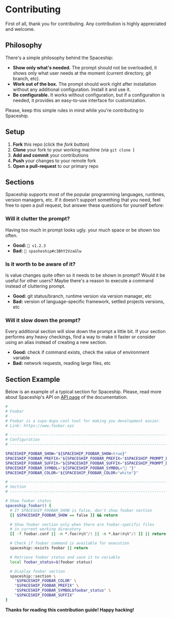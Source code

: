 # Contributing

First of all, thank you for contributing. Any contribution is highly appreciated and welcome.

## Philosophy

There's a simple philosophy behind the Spaceship:

* **Show only what's needed.** The prompt should not be overloaded, it shows only what user needs at the moment (current directory, git branch, etc).
* **Work out of the box.** The prompt should work right after installation without any additional configuration. Install it and use it.
* **Be configurable.** It works without configuration, but if a configuration is needed, it provides an easy-to-use interface for customization.

Please, keep this simple rules in mind while you're contributing to Spaceship.

## Setup

1. **Fork** this repo (click the *fork* button)
2. **Clone** your fork to your working machine (via `git clone `)
3. **Add and commit** your contributions
4. **Push** your changes to your remote fork
5. **Open a pull-request** to our primary repo

## Sections

Spaceship supports most of the popular programming languages, runtimes, version managers, etc. If it doesn't support something that you need, feel free to open a pull request, but answer these questions for yourself before:

### Will it clutter the prompt?

Having too much in prompt looks ugly. your much space or be shown too often.

* **Good:** `🚀 v1.2.3`
* **Bad:** `🚀 spasheship#c3BhY2VzaGlw`

### Is it worth to be aware of it?

Is value changes quite often so it needs to be shown in prompt? Would it be useful for other users? Maybe there's a reason to execute a command instead of cluttering prompt.

* **Good:** git status/branch, runtime version via version manager, etc
* **Bad:** version of language-specific framework, settled projects versions, etc

### Will it slow down the prompt?

Every additional section will slow down the prompt a little bit. If your section performs any heavy checkings, find a way to make it faster or consider using an alias instead of creating a new section.

* **Good:** check if command exists, check the value of environment variable
* **Bad:** network requests, reading large files, etc

## Section Example

Below is an example of a typical section for Spaceship. Please, read more about Spaceship's API on [API page](./docs/API.md) of the documentation.

```zsh
#
# Foobar
#
# Foobar is a supa-dupa cool tool for making you development easier.
# Link: https://www.foobar.xyz

# ------------------------------------------------------------------------------
# Configuration
# ------------------------------------------------------------------------------

SPACESHIP_FOOBAR_SHOW="${SPACESHIP_FOOBAR_SHOW=true}"
SPACESHIP_FOOBAR_PREFIX="${SPACESHIP_FOOBAR_PREFIX="$SPACESHIP_PROMPT_DEFAULT_PREFIX"}"
SPACESHIP_FOOBAR_SUFFIX="${SPACESHIP_FOOBAR_SUFFIX="$SPACESHIP_PROMPT_DEFAULT_SUFFIX"}"
SPACESHIP_FOOBAR_SYMBOL="${SPACESHIP_FOOBAR_SYMBOL="🍷 "}"
SPACESHIP_FOOBAR_COLOR="${SPACESHIP_FOOBAR_COLOR="white"}"

# ------------------------------------------------------------------------------
# Section
# ------------------------------------------------------------------------------

# Show foobar status
spaceship_foobar() {
  # If SPACESHIP_FOOBAR_SHOW is false, don't show foobar section
  [[ $SPACESHIP_FOOBAR_SHOW == false ]] && return

  # Show foobar section only when there are foobar-specific files
  # in current working direcotory
  [[ -f foobar.conf || -n *.foo(#qN^/) || -n *.bar(#qN^/) ]] || return

  # Check if foobar command is available for execution
  spaceship::exists foobar || return

  # Retrieve foobar status and save it to variable
  local foobar_status=$(foobar status)

  # Display foobar section
  spaceship::section \
    "$SPACESHIP_FOOBAR_COLOR" \
    "$SPACESHIP_FOOBAR_PREFIX" \
    "$SPACESHIP_FOOBAR_SYMBOL$foobar_status" \
    "$SPACESHIP_FOOBAR_SUFFIX"
}
```

**Thanks for reading this contribution guide! Happy hacking!**
